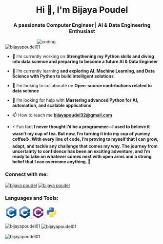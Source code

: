 <h1 align="center">Hi 👋, I'm Bijaya Poudel</h1>
<h3 align="center">A passionate Computer Engineer | AI & Data Engineering Enthusiast</h3>
<img align="right" alt="coding" width="400" src="https://user-images.githubusercontent.com/113302094/211284885-f4291eef-88a6-48cb-a06e-28c3481a75b0.gif">

<p align="left"> <img src="https://komarev.com/ghpvc/?username=bijayapoudel01&label=Profile%20views&color=0e75b6&style=flat" alt="bijayapoudel01" /> </p>

- 🔭 I’m currently working on **Strengthening my Python skills and diving into data science and preparing to become a future AI & Data Engineer**

- 🌱 I’m currently learning **and exploring AI, Machine Learning, and Data Science with Python to build intelligent solutions**

- 👯 I’m looking to collaborate on **Open-source contributions related to data science**

- 🤝 I’m looking for help with **Mastering advanced Python for AI, automation, and scalable applications**

- 📫 How to reach me **bijayapoudel32@gmail.com**

- ⚡ Fun fact **I never thought I’d be a programmer—I used to believe it wasn’t my cup of tea. But now, I’m turning it into my cup of yummy coffee☕. With every line of code, I’m proving to myself that I can grow, adapt, and tackle any challenge that comes my way. The journey from uncertainty to confidence has been an exciting adventure, and I’m ready to take on whatever comes next with open arms and a strong belief that I can overcome anything. 💪**

<h3 align="left">Connect with me:</h3>
<p align="left">
<a href="https://fb.com/bijaya poudel" target="blank"><img align="center" src="https://raw.githubusercontent.com/rahuldkjain/github-profile-readme-generator/master/src/images/icons/Social/facebook.svg" alt="bijaya poudel" height="30" width="40" /></a>
<a href="https://instagram.com/bijaya poudel" target="blank"><img align="center" src="https://raw.githubusercontent.com/rahuldkjain/github-profile-readme-generator/master/src/images/icons/Social/instagram.svg" alt="bijaya poudel" height="30" width="40" /></a>
</p>

<h3 align="left">Languages and Tools:</h3>
<p align="left"> <a href="https://www.cprogramming.com/" target="_blank" rel="noreferrer"> <img src="https://raw.githubusercontent.com/devicons/devicon/master/icons/c/c-original.svg" alt="c" width="40" height="40"/> </a> <a href="https://www.w3schools.com/cpp/" target="_blank" rel="noreferrer"> <img src="https://raw.githubusercontent.com/devicons/devicon/master/icons/cplusplus/cplusplus-original.svg" alt="cplusplus" width="40" height="40"/> </a> <a href="https://www.w3schools.com/cs/" target="_blank" rel="noreferrer"> <img src="https://raw.githubusercontent.com/devicons/devicon/master/icons/csharp/csharp-original.svg" alt="csharp" width="40" height="40"/> </a> <a href="https://www.python.org" target="_blank" rel="noreferrer"> <img src="https://raw.githubusercontent.com/devicons/devicon/master/icons/python/python-original.svg" alt="python" width="40" height="40"/> </a> </p>

<p><img align="left" src="https://github-readme-stats.vercel.app/api/top-langs?username=bijayapoudel01&show_icons=true&locale=en&layout=compact" alt="bijayapoudel01" /></p>

<p>&nbsp;<img align="center" src="https://github-readme-stats.vercel.app/api?username=bijayapoudel01&show_icons=true&locale=en" alt="bijayapoudel01" /></p>

<p><img align="center" src="https://github-readme-streak-stats.herokuapp.com/?user=bijayapoudel01&" alt="bijayapoudel01" /></p>
